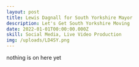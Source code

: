 ```yaml
---
layout: post
title: Lewis Dagnall for South Yorkshire Mayor
description: Let's Get South Yorkshire Moving
date: 2022-01-01T00:00:00.000Z
skill: Social Media, Live Video Production
img: /uploads/LD4SY.png
---
```


nothing is on here yet
